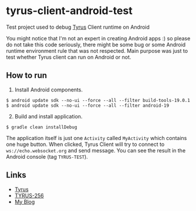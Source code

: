 tyrus-client-android-test
=========================

Test project used to debug [Tyrus](https://tyrus.java.net) Client runtime on Android

You might notice that I'm not an expert in creating Android apps :) so please do not take this code seriously, there might be some bug or some Android runtime environment rule that was not respected. Main purpose was just to test whether Tyrus client can run on Android or not.

How to run
----------

1. Install Android components.

  ```
  $ android update sdk --no-ui --force --all --filter build-tools-19.0.1
  $ android update sdk --no-ui --force --all --filter android-19
  ```

2. Build and install application.

  ```
  $ gradle clean installDebug
  ```

The application itself is just one `Activity` called `MyActivity` which contains one huge button. When clicked, Tyrus Client will try to connect to `ws://echo.websocket.org` and send message. You can see the result in the Android console (tag `TYRUS-TEST`).

Links
-----

-   [Tyrus](https://tyrus.java.net)
-   [TYRUS-256](https://java.net/jira/browse/TYRUS-256)
-   [My Blog](https://blogs.oracle.com/PavelBucek/)
